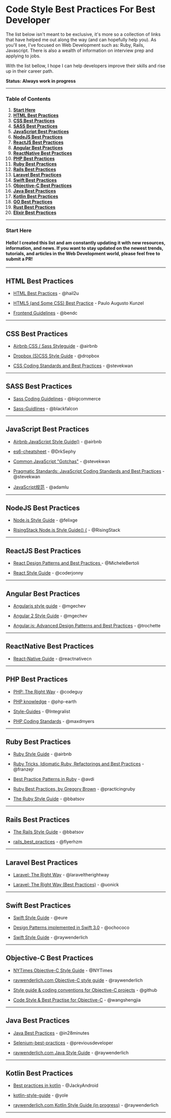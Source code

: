 # Code Style Best Practices For Best Developer

The list below isn't meant to be exclusive, it's more so a collection of links that have helped me out along the way (and can hopefully help you). As you'll see, I've focused on Web Development such as: Ruby, Rails, Javascript. There is also a wealth of information on interview prep and applying to jobs.

With the list bellow, I hope I can help developers improve their skills and rise up in their career path.

**Status: Always work in progress** 

---

### Table of Contents

1. **[Start Here](#start-here)**
2. **[HTML Best Practices](#html-best-practices)**
3. **[CSS Best Practices](#css-best-practices)**
4. **[SASS Best Practices](#sass-best-practices)**
5. **[JavaScript Best Practices](#javascript-best-practices)**
6. **[NodeJS Best Practices](#nodejs-best-practices)**
7. **[ReactJS Best Practices](#reactjs-best-practices)**
8. **[Angular Best Practices](#angular-best-practices)**
9. **[ReactNative Best Practices](#reactnative-best-practices)**
10. **[PHP Best Practices](#php-best-practices)**
11. **[Ruby Best Practices](#ruby-best-practices)**
12. **[Rails Best Practices](#rails-best-practices)**
13. **[Laravel Best Practices](#laravel-best-practices)**
14. **[Swift Best Practices](#swift-best-practices)**
14. **[Objective-C Best Practices](#objective-c-best-practices)**
16. **[Java Best Practices](#java-best-practices)**
17. **[Kotlin Best Practices](#kotlin-best-practices)**
18. **[GO Best Practices](#go-best-practices)**
19. **[Rust Best Practices](#rust-best-practices)**
20. **[Elixir Best Practices](#elixir-best-practices)**

---

### Start Here
#### **Hello! I created this list and am constantly updating it with new resources, information, and news. If you want to stay updated on the newest trends, tutorials, and articles in the Web Development world, please feel free to submit a PR!**

---

## HTML Best Practices

- [HTML Best Practices](https://github.com/hail2u/html-best-practices) - @hail2u

- [HTML5 (and Some CSS) Best Practice](https://www.codeproject.com/Tips/666578/HTML-and-Some-CSS-Best-Practice) - Paulo Augusto Kunzel

- [Frontend Guidelines](https://github.com/bendc/frontend-guidelines) - @bendc

---

## CSS Best Practices

- [Airbnb CSS / Sass Styleguide](https://github.com/airbnb/css) - @airbnb

- [Dropbox (S)CSS Style Guide](https://github.com/dropbox/css-style-guide) - @dropbox

- [CSS Coding Standards and Best Practices](https://github.com/stevekwan/best-practices/blob/master/css/best-practices.md) - @stevekwan

---

## SASS Best Practices

- [Sass Coding Guidelines](https://github.com/bigcommerce/sass-style-guide) - @bigcommerce

- [Sass-Guidlines](https://github.com/blackfalcon/Sass-Guidlines/blob/master/SASS-Guidelines.md) - @blackfalcon

---

## JavaScript Best Practices

- [Airbnb JavaScript Style Guide()](https://github.com/airbnb/javascript) - @airbnb

- [es6-cheatsheet](https://github.com/DrkSephy/es6-cheatsheet) - @DrkSephy

- [Common JavaScript "Gotchas"](https://github.com/stevekwan/best-practices/blob/master/javascript/gotchas.md) - @stevekwan

- [Pragmatic Standards: JavaScript Coding Standards and Best Practices](https://github.com/stevekwan/best-practices/blob/master/javascript/best-practices.md) - @stevekwan

- [JavaScript规范](https://github.com/adamlu/javascript-style-guide) - @adamlu

---

## NodeJS Best Practices

- [Node.js Style Guide](https://github.com/felixge/node-style-guide) - @felixge

- [RisingStack Node.js Style Guide() {](https://github.com/RisingStack/node-style-guide) - @RisingStack


---

## ReactJS Best Practices

- [React Design Patterns and Best Practices ](https://github.com/MicheleBertoli/react-design-patterns-and-best-practices)- @MicheleBertoli

- [React Style Guide](https://github.com/coderjonny/react-style-guide) - @coderjonny

---

## Angular Best Practices

- [Angularjs style guide](https://github.com/mgechev/angularjs-style-guide) - @mgechev

- [Angular 2 Style Guide](https://github.com/mgechev/angular2-style-guide) - @mgechev

- [Angular.js: Advanced Design Patterns and Best Practices](https://github.com/trochette/Angular-Design-Patterns-Best-Practices) - @trochette

---

## ReactNative Best Practices

- [React-Native Guide](https://github.com/reactnativecn/react-native-guide) - @reactnativecn

---

## PHP Best Practices

- [PHP: The Right Way](https://github.com/codeguy/php-the-right-way) - @codeguy

- [PHP knowledge](https://github.com/php-earth/php-knowledge) - @php-earth

- [Style-Guides](https://github.com/Integralist/Style-Guides) - @Integralist

- [PHP Coding Standards](https://github.com/maxdmyers/php-style-guide) - @maxdmyers

---

## Ruby Best Practices

- [Ruby Style Guide](https://github.com/airbnb/ruby) - @airbnb

- [Ruby Tricks, Idiomatic Ruby, Refactorings and Best Practices](https://github.com/franzejr/best-ruby) - @franzejr

- [Best Practice Patterns in Ruby](https://github.com/avdi/sbpprb) - @avdi

- [Ruby Best Practices, by Gregory Brown](https://github.com/practicingruby/rbp-book) - @practicingruby

- [The Ruby Style Guide](https://github.com/bbatsov/ruby-style-guide) - @bbatsov

---

## Rails Best Practices

- [The Rails Style Guide](https://github.com/bbatsov/rails-style-guide) - @bbatsov

- [rails_best_practices](https://github.com/flyerhzm/rails_best_practices) - @flyerhzm

---

## Laravel Best Practices

- [Laravel: The Right Way](https://github.com/laraveltherightway/laraveltherightway.github.io) - @laraveltherightway

- [Laravel: The Right Way (Best Practices)](https://github.com/uonick/laravel-best-practices) - @uonick

---

## Swift Best Practices

- [Swift Style Guide](https://github.com/eure/swift-style-guide) - @eure

- [Design Patterns implemented in Swift 3.0](https://github.com/ochococo/Design-Patterns-In-Swift) - @ochococo

- [Swift Style Guide](https://github.com/raywenderlich/swift-style-guide) - @raywenderlich

---

## Objective-C Best Practices

- [NYTimes Objective-C Style Guide](https://github.com/NYTimes/objective-c-style-guide) - @NYTimes

- [raywenderlich.com Objective-C style guide](https://github.com/raywenderlich/objective-c-style-guide) - @raywenderlich

- [Style guide & coding conventions for Objective-C projects](https://github.com/github/objective-c-style-guide) - @github

- [Code Style & Best Practise for Objective-C](https://github.com/wangshengjia/-Code-Style---Best-Practise-for-Objective-C) - @wangshengjia

---

## Java Best Practices

- [Java Best Practices](https://github.com/in28minutes/java-best-practices) - @in28minutes

- [Selenium-best-practices](https://github.com/previousdeveloper/Selenium-best-practices) - @previousdeveloper

- [raywenderlich.com Java Style Guide](https://github.com/raywenderlich/java-style-guide) - @raywenderlich

---

## Kotlin Best Practices

- [Best practices in kotlin](https://github.com/JackyAndroid/kotlin-best-practices) - @JackyAndroid

- [kotlin-style-guide](https://github.com/yole/kotlin-style-guide) - @yole

- [raywenderlich.com Kotlin Style Guide (in progress)](https://github.com/raywenderlich/kotlin-style-guide) - @raywenderlich

---
